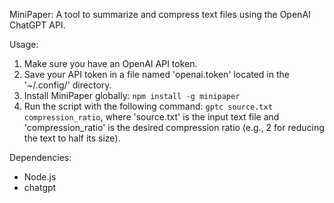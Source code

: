 MiniPaper: A tool to summarize and compress text files using the OpenAI ChatGPT API.

Usage:
1. Make sure you have an OpenAI API token.
2. Save your API token in a file named 'openai.token' located in the '~/.config/' directory.
3. Install MiniPaper globally: `npm install -g minipaper`
3. Run the script with the following command: `gptc source.txt compression_ratio`, where 'source.txt' is the input text file and 'compression_ratio' is the desired compression ratio (e.g., 2 for reducing the text to half its size).

Dependencies:
- Node.js
- chatgpt
